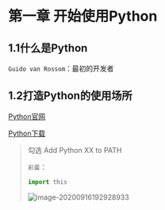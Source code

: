 # 第一章 开始使用Python

## 1.1什么是Python

`Guido van Rossom`：最初的开发者

## 1.2打造Python的使用场所

[Python官网](https://www.python.org/)

[Python下载](https://www.python.org/downloads/)

> 勾选 Add Python XX to PATH
>
> `彩蛋`：
>
> ```Python
> import this
> ```
>
> ![image-20200916192928933](https://gitee.com/zr001/writeimges/raw/master/images/image-20200916192928933.png)

